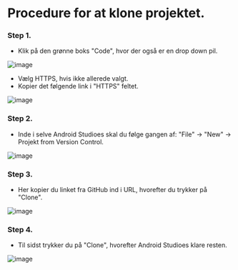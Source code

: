 # Procedure for at klone projektet.


### Step 1.

* Klik på den grønne boks "Code", hvor der også er en drop down pil.

![image](https://user-images.githubusercontent.com/56455491/119619826-ad34d700-be04-11eb-9d66-4d49912771e1.png)

* Vælg HTTPS, hvis ikke allerede valgt.
* Kopier det følgende link i "HTTPS" feltet.

![image](https://user-images.githubusercontent.com/56455491/119619987-d48ba400-be04-11eb-85e4-56ab8673ebd3.png)


### Step 2.
* Inde i selve Android Studioes skal du følge gangen af: "File" -> "New" -> Projekt from Version Control.

![image](https://user-images.githubusercontent.com/56455491/119620136-f422cc80-be04-11eb-905c-28488533992b.png)


### Step 3.
* Her kopier du linket fra GitHub ind i URL, hvorefter du trykker på "Clone".

![image](https://user-images.githubusercontent.com/56455491/119620288-1e748a00-be05-11eb-9296-781c447af496.png)


### Step 4.

* Til sidst trykker du på "Clone", hvorefter Android Studioes klare resten.

![image](https://user-images.githubusercontent.com/56455491/119620995-e6217b80-be05-11eb-889c-d0b6f2168ff3.png)

